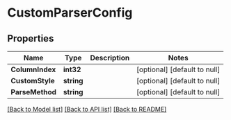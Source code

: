 # CustomParserConfig

## Properties
Name | Type | Description | Notes
------------ | ------------- | ------------- | -------------
**ColumnIndex** | **int32** |  | [optional] [default to null]
**CustomStyle** | **string** |  | [optional] [default to null]
**ParseMethod** | **string** |  | [optional] [default to null]

[[Back to Model list]](../README.md#documentation-for-models) [[Back to API list]](../README.md#documentation-for-api-endpoints) [[Back to README]](../README.md)


